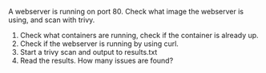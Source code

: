 A webserver is running on port 80. Check what image the webserver is using, and scan with trivy.

1. Check what containers are running, check if the container is already up.
2. Check if the webserver is running by using curl.
3. Start a trivy scan and output to results.txt
4. Read the results. How many issues are found?